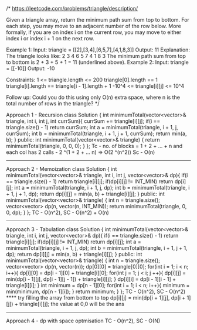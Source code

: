/*
https://leetcode.com/problems/triangle/description/

Given a triangle array, return the minimum path sum from top to bottom.
For each step, you may move to an adjacent number of the row below. More formally, if you are on index i on the current row, you may move to either index i or index i + 1 on the next row.

Example 1:
Input: triangle = [[2],[3,4],[6,5,7],[4,1,8,3]]
Output: 11
Explanation: The triangle looks like:
   2
  3 4
 6 5 7
4 1 8 3
The minimum path sum from top to bottom is 2 + 3 + 5 + 1 = 11 (underlined above).
Example 2:
Input: triangle = [[-10]]
Output: -10
 
Constraints:
1 <= triangle.length <= 200
triangle[0].length == 1
triangle[i].length == triangle[i - 1].length + 1
-10^4 <= triangle[i][j] <= 10^4

Follow up: Could you do this using only O(n) extra space, where n is the total number of rows in the triangle?
*/

Approach 1 - Recursion
class Solution {
    int minimumTotal(vector<vector<int>>& triangle,  int i, int j, int currSum){
        currSum += triangle[i][j];
        if(i == triangle.size() - 1) return currSum;
        int a = minimumTotal(triangle, i + 1, j, currSum);
        int b = minimumTotal(triangle, i + 1, j + 1, currSum);
        return min(a, b);
    }
public:
    int minimumTotal(vector<vector<int>>& triangle) {
        return minimumTotal(triangle, 0, 0, 0);
    }
};
Tc - no. of blocks = 1 + 2 + ... + n and each col has 2 calls - 2 ^(1 + 2 + ... n) => O(2 ^(n^2))
Sc - O(n)

--------------------------------------------------------------------------------------------------------------------------------------------

Approach 2 - Memoization
class Solution {
    int minimumTotal(vector<vector<int>>& triangle,  int i, int j, vector<vector<int>>& dp){
        if(i == triangle.size() - 1) return triangle[i][j];
        if(dp[i][j] != INT_MIN) return dp[i][j];
        int a = minimumTotal(triangle, i + 1, j, dp);
        int b = minimumTotal(triangle, i + 1, j + 1, dp);
        return dp[i][j] = min(a, b) + triangle[i][j];
    }
public:
    int minimumTotal(vector<vector<int>>& triangle) {
        int n = triangle.size();
        vector<vector<int>> dp(n, vector<int>(n, INT_MIN));
        return minimumTotal(triangle, 0, 0, dp);
    }
};
TC - O(n^2), SC - O(n^2) + O(n)

--------------------------------------------------------------------------------------------------------------------------------------------

Approach 3 - Tabulation
class Solution {
    int minimumTotal(vector<vector<int>>& triangle,  int i, int j, vector<vector<int>>& dp){
        if(i == triangle.size() - 1) return triangle[i][j];
        if(dp[i][j] != INT_MIN) return dp[i][j];
        int a = minimumTotal(triangle, i + 1, j, dp);
        int b = minimumTotal(triangle, i + 1, j + 1, dp);
        return dp[i][j] = min(a, b) + triangle[i][j];
    }
public:
    int minimumTotal(vector<vector<int>>& triangle) {
        int n = triangle.size();
        vector<vector<int>> dp(n, vector<int>(n));
        dp[0][0] = triangle[0][0];
        for(int i = 1; i < n; i++){
            dp[i][0] = dp[i - 1][0] + triangle[i][0];
            for(int j = 1; j < i; j ++){
                dp[i][j] = min(dp[i - 1][j], dp[i - 1][j - 1]) + triangle[i][j];
            }
            dp[i][i] = dp[i - 1][i - 1] + triangle[i][i];
        }
        int minimum = dp[n - 1][0];
        for(int i = 1; i < n; i++){
            minimum = min(minimum, dp[n - 1][i]);
        }
        return minimum;
    }
};
TC - O(n^2), SC - O(n^2)
**** try filling the array from bottom to top
dp[i][j] = min(dp[i + 1][j], dp[i + 1][j]) + triangle[i][j];
the value at 0,0 will be the ans

--------------------------------------------------------------------------------------------------------------------------------------------

Approach 4 - dp with space optmisation
TC - O(n^2), SC - O(N)